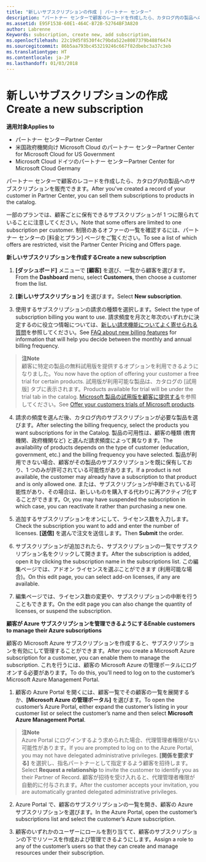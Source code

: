 ```yaml
---
title: "新しいサブスクリプションの作成 | パートナー センター"
description: "パートナー センターで顧客のレコードを作成したら、カタログ内の製品へのサブスクリプションを販売できます。"
ms.assetid: E95F1538-60E1-464C-B72B-52764BF3A820
author: Labrenne
Keywords: subscription, create new, add subscription,
ms.openlocfilehash: 22c19d5f8530f4c79bda522e8087379b488f6474
ms.sourcegitcommit: 86b5aa793bc453219246c667f82dbebc3a37c3eb
ms.translationtype: HT
ms.contentlocale: ja-JP
ms.lasthandoff: 01/03/2018
---
```

# <a name="create-a-new-subscription"></a><span data-ttu-id="8c399-103">新しいサブスクリプションの作成</span><span class="sxs-lookup"><span data-stu-id="8c399-103">Create a new subscription</span></span>

**<span data-ttu-id="8c399-104">適用対象</span><span class="sxs-lookup"><span data-stu-id="8c399-104">Applies to</span></span>**

-  <span data-ttu-id="8c399-105">パートナー センター</span><span class="sxs-lookup"><span data-stu-id="8c399-105">Partner Center</span></span>
-  <span data-ttu-id="8c399-106">米国政府機関向け Microsoft Cloud のパートナー センター</span><span class="sxs-lookup"><span data-stu-id="8c399-106">Partner Center for Microsoft Cloud for US Government</span></span>
-  <span data-ttu-id="8c399-107">Microsoft Cloud ドイツのパートナー センター</span><span class="sxs-lookup"><span data-stu-id="8c399-107">Partner Center for Microsoft Cloud Germany</span></span>

<span data-ttu-id="8c399-108">パートナー センターで顧客のレコードを作成したら、カタログ内の製品へのサブスクリプションを販売できます。</span><span class="sxs-lookup"><span data-stu-id="8c399-108">After you've created a record of your customer in Partner Center, you can sell them subscriptions to products in the catalog.</span></span>

<span data-ttu-id="8c399-109">一部のプランでは、顧客ごとに保有できるサブスクリプションが 1 つに限られていることに注意してください。</span><span class="sxs-lookup"><span data-stu-id="8c399-109">Note that some offers are limited to one subscription per customer.</span></span> <span data-ttu-id="8c399-110">制限のあるオファーの一覧を確認するには、パートナー センターの [料金とプラン] ページをご覧ください。</span><span class="sxs-lookup"><span data-stu-id="8c399-110">To see a list of which offers are restricted, visit the Partner Center Pricing and Offers page.</span></span> 


**<span data-ttu-id="8c399-111">新しいサブスクリプションを作成する</span><span class="sxs-lookup"><span data-stu-id="8c399-111">Create a new subscription</span></span>**

1.  <span data-ttu-id="8c399-112">**[ダッシュボード]** メニューで **[顧客]** を選び、一覧から顧客を選びます。</span><span class="sxs-lookup"><span data-stu-id="8c399-112">From the **Dashboard** menu, select **Customers**, then choose a customer from the list.</span></span>

2.  <span data-ttu-id="8c399-113">**[新しいサブスクリプション]** を選びます。</span><span class="sxs-lookup"><span data-stu-id="8c399-113">Select **New subscription**.</span></span>

3.  <span data-ttu-id="8c399-114">使用するサブスクリプションの請求の種類を選択します。</span><span class="sxs-lookup"><span data-stu-id="8c399-114">Select the type of subscription billing you want to use.</span></span>  <span data-ttu-id="8c399-115">請求頻度を月次と年次のいずれかに決定するのに役立つ情報については、[新しい請求機能についてよく寄せられる質問](faq-about-new-billing-features.md)を参照してください。</span><span class="sxs-lookup"><span data-stu-id="8c399-115">See [FAQ about new billing features](faq-about-new-billing-features.md) for information that will help you decide between the monthly and annual billing frequency.</span></span>
 
 >**<span data-ttu-id="8c399-116">注</span><span class="sxs-lookup"><span data-stu-id="8c399-116">Note</span></span>**<br> <span data-ttu-id="8c399-117">顧客に特定の製品の無料試用版を提供するオプションを利用できるようになりました。</span><span class="sxs-lookup"><span data-stu-id="8c399-117">You now have the option of offering your customer a free trial for certain products.</span></span> <span data-ttu-id="8c399-118">試用版が利用可能な製品は、カタログの [試用版] タブに表示されます。</span><span class="sxs-lookup"><span data-stu-id="8c399-118">Products available for trial will be under the trial tab in the catalog.</span></span> <span data-ttu-id="8c399-119">[Microsoft 製品の試用版を顧客に提供する](offer-your-customers-trials-of-microsoft-products.md)を参照してください。</span><span class="sxs-lookup"><span data-stu-id="8c399-119">See [Offer your customers trials of Microsoft products](offer-your-customers-trials-of-microsoft-products.md).</span></span>

 
4. <span data-ttu-id="8c399-120">請求の頻度を選んだ後、カタログ内のサブスクリプションが必要な製品を選びます。</span><span class="sxs-lookup"><span data-stu-id="8c399-120">After selecting the billing frequency, select the products you want subscriptions for in the Catalog.</span></span> <span data-ttu-id="8c399-121">製品の可用性は、顧客の種類 (教育機関、政府機関など) と選んだ請求頻度によって異なります。</span><span class="sxs-lookup"><span data-stu-id="8c399-121">The availability of products depends on the type of customer (education, government, etc.) and the billing frequency you have selected.</span></span> <span data-ttu-id="8c399-122">製品が利用できない場合、顧客がその製品のサブスクリプションを既に保有しており、1 つのみが許可されている可能性があります。</span><span class="sxs-lookup"><span data-stu-id="8c399-122">If a product is not available, the customer may already have a subscription to that product and is only allowed one.</span></span> <span data-ttu-id="8c399-123">または、サブスクリプションが中断されている可能性があり、その場合は、新しいものを購入する代わりに再アクティブ化することができます。</span><span class="sxs-lookup"><span data-stu-id="8c399-123">Or, you may have suspended the subscription in which case, you can reactivate it rather than purchasing a new one.</span></span>

5. <span data-ttu-id="8c399-124">追加するサブスクリプションをオンにして、ライセンス数を入力します。</span><span class="sxs-lookup"><span data-stu-id="8c399-124">Check the subscription you want to add and enter the number of licenses.</span></span> <span data-ttu-id="8c399-125">**[送信]** を選んで注文を送信します。</span><span class="sxs-lookup"><span data-stu-id="8c399-125">Then **Submit** the order.</span></span>

6.  <span data-ttu-id="8c399-126">サブスクリプションが追加されたら、サブスクリプションの一覧でサブスクリプション名をクリックして開きます。</span><span class="sxs-lookup"><span data-stu-id="8c399-126">After the subscription is added, open it by clicking the subscription name in the subscriptions list.</span></span> <span data-ttu-id="8c399-127">この編集ページでは、アドオン ライセンスを選ぶことができます (利用可能な場合)。</span><span class="sxs-lookup"><span data-stu-id="8c399-127">On this edit page, you can select add-on licenses, if any are available.</span></span>

7.  <span data-ttu-id="8c399-128">編集ページでは、ライセンス数の変更や、サブスクリプションの中断を行うこともできます。</span><span class="sxs-lookup"><span data-stu-id="8c399-128">On the edit page you can also change the quantity of licenses, or suspend the subscription.</span></span>


**<span data-ttu-id="8c399-129">顧客が Azure サブスクリプションを管理できるようにする</span><span class="sxs-lookup"><span data-stu-id="8c399-129">Enable customers to manage their Azure subscriptions</span></span>**

<span data-ttu-id="8c399-130">顧客の Microsoft Azure サブスクリプションを作成すると、サブスクリプションを有効にして管理することができます。</span><span class="sxs-lookup"><span data-stu-id="8c399-130">After you create a Microsoft Azure subscription for a customer, you can enable them to manage the subscription.</span></span> <span data-ttu-id="8c399-131">これを行うには、顧客の Microsoft Azure の管理ポータルにログオンする必要があります。</span><span class="sxs-lookup"><span data-stu-id="8c399-131">To do this, you’ll need to log on to the customer’s Microsoft Azure Management Portal.</span></span> 

1.  <span data-ttu-id="8c399-132">顧客の Azure Portal を開くには、顧客一覧でその顧客の一覧を展開するか、**[Microsoft Azure の管理ポータル]** を選びます。</span><span class="sxs-lookup"><span data-stu-id="8c399-132">To open the customer’s Azure Portal, either expand the customer’s listing in your customer list or select the customer’s name and then select **Microsoft Azure Management Portal**.</span></span>
    
 >**<span data-ttu-id="8c399-133">注</span><span class="sxs-lookup"><span data-stu-id="8c399-133">Note</span></span>** <br> <span data-ttu-id="8c399-134">Azure Portal にログインするよう求められた場合、代理管理者権限がない可能性があります。</span><span class="sxs-lookup"><span data-stu-id="8c399-134">If you are prompted to log on to the Azure Portal, you may not have delegated administrative privileges.</span></span> <span data-ttu-id="8c399-135">**[関係を要求する]** を選択し、指名パートナーとして指定するよう顧客を招待します。</span><span class="sxs-lookup"><span data-stu-id="8c399-135">Select **Request a relationship** to invite the customer to identify you as their Partner of Record.</span></span> <span data-ttu-id="8c399-136">顧客が招待を受け入れると、代理管理者権限が自動的に付与されます。</span><span class="sxs-lookup"><span data-stu-id="8c399-136">After the customer accepts your invitation, you are automatically granted delegated administrative privileges.</span></span> 

2.  <span data-ttu-id="8c399-137">Azure Portal で、顧客のサブスクリプションの一覧を開き、顧客の Azure サブスクリプションを選びます。</span><span class="sxs-lookup"><span data-stu-id="8c399-137">In the Azure Portal, open the customer’s subscriptions list and select the customer’s Azure subscription.</span></span>

3.  <span data-ttu-id="8c399-138">顧客のいずれかのユーザーにロールを割り当てて、顧客のサブスクリプションの下でリソースを作成および管理できるようにします。</span><span class="sxs-lookup"><span data-stu-id="8c399-138">Assign a role to any of the customer’s users so that they can create and manage resources under their subscription.</span></span>

 




